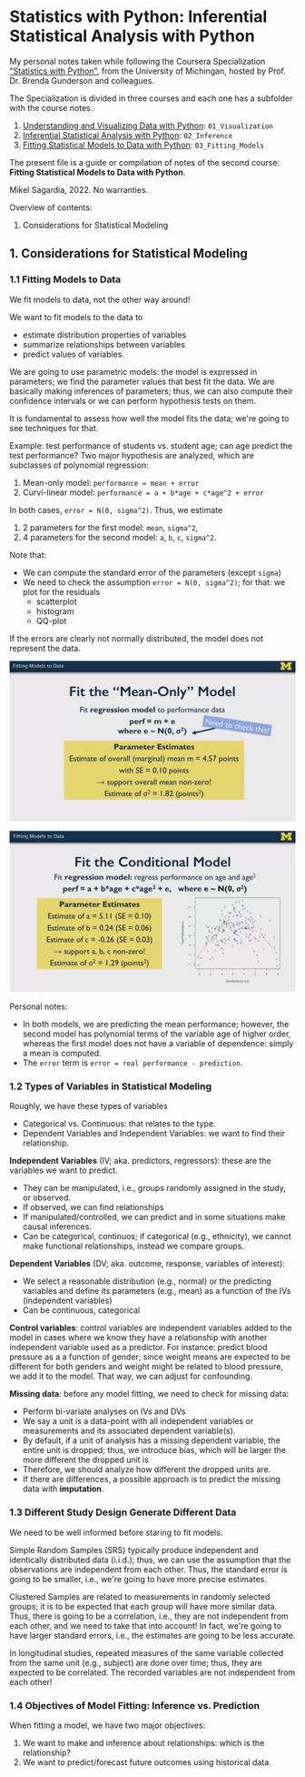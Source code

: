 # Statistics with Python: Inferential Statistical Analysis with Python

My personal notes taken while following the Coursera Specialization ["Statistics with Python"](https://www.coursera.org/specializations/statistics-with-python), from the University of Michingan, hosted by Prof. Dr. Brenda Gunderson and colleagues.

The Specialization is divided in three courses and each one has a subfolder with the course notes.

1. [Understanding and Visualizing Data with Python](https://www.coursera.org/learn/understanding-visualization-data?specialization=statistics-with-python): `01_Visualization` 
2. [Inferential Statistical Analysis with Python](https://www.coursera.org/learn/inferential-statistical-analysis-python?specialization=statistics-with-python): `02_Inference`
3. [Fitting Statistical Models to Data with Python](https://www.coursera.org/learn/fitting-statistical-models-data-python?specialization=statistics-with-python): `03_Fitting_Models`

The present file is a guide or compilation of notes of the second course: **Fitting Statistical Models to Data with Python**.

Mikel Sagardia, 2022.
No warranties.

Overview of contents:
1. Considerations for Statistical Modeling

## 1. Considerations for Statistical Modeling

### 1.1 Fitting Models to Data

We fit models to data, not the other way around!

We want to fit models to the data to

- estimate distribution properties of variables
- summarize relationships between variables
- predict values of variables.

We are going to use parametric models: the model is expressed in parameters; we find the parameter values that best fit the data. We are basically making inferences of parameters; thus, we can also compute their confidence intervals or we can perform hypothesis tests on them.

It is fundamental to assess how well the model fits the data; we're going to see techniques for that.

Example: test performance of students vs. student age; can age predict the test performance? Two major hypothesis are analyzed, which are subclasses of polynomial regression:

1. Mean-only model: `performance = mean + error`
2. Curvi-linear model: `performance = a + b*age + c*age^2 + error`

In both cases, `error = N(0, sigma^2)`. Thus, we estimate

1. 2 parameters for the first model: `mean`, `sigma^2`,
2. 4 parameters for the second model: `a`, `b`, `c`, `sigma^2`.

Note that:
- We can compute the standard error of the parameters (except `sigma`)
- We need to check the assumption `error = N(0, sigma^2)`; for that: we plot for the residuals
  - scatterplot
  - histogram
  - QQ-plot

If the errors are clearly not normally distributed, the model does not represent the data.

![Fitting Model: Performance vs. Age - Mean](./pics/fitting_models_example_mean.png)

![Fitting Model: Performance vs. Age - Curvilinear](./pics/fitting_models_example_curvilinear.png)

Personal notes:

- In both models, we are predicting the mean performance; however, the second model has polynomial terms of the variable age of higher order, whereas the first model does not have a variable of dependence: simply a mean is computed.
- The `error` term is `error = real performance - prediction`.


### 1.2 Types of Variables in Statistical Modeling

Roughly, we have these types of variables

- Categorical vs. Continuous: that relates to the type.
- Dependent Variables and Independent Variables: we want to find their relationship.

**Independent Variables** (IV; aka. predictors, regressors): these are the variables we want to predict.

- They can be manipulated, i.e., groups randomly assigned in the study, or observed.
- If observed, we can find relationships
- If manipulated/controlled, we can predict and in some situations make causal inferences.
- Can be categorical, continuos; if categorical (e.g., ethnicity), we cannot make functional relationships, instead we compare groups.

**Dependent Variables** (DV; aka. outcome, response, variables of interest):

- We select a reasonable distribution (e.g., normal) or the predicting variables and define its parameters (e.g., mean) as a function of the IVs (independent variables)
- Can be continuous, categorical

**Control variables**: control variables are independent variables added to the model in cases where we know they have a relationship with another independent variable used as a predictor. For instance: predict blood pressure as a a function of gender; since weight means are expected to be different for both genders and weight might be related to blood pressure, we add it to the model. That way, we can adjust for confounding.

**Missing data**: before any model fitting, we need to check for missing data:

- Perform bi-variate analyses on IVs and DVs
- We say a unit is a data-point with all independent variables or measurements and its associated dependent variable(s).
- By default, if a unit of analysis has a missing dependent variable, the entire unit is dropped; thus, we introduce bias, which will be larger the more different the dropped unit is
- Therefore, we should analyze how different the dropped units are.
- If there are differences, a possible approach is to predict the missing data with **imputation**.

### 1.3 Different Study Design Generate Different Data

We need to be well informed before staring to fit models.

Simple Random Samples (SRS) typically produce independent and identically distributed data (i.i.d.); thus, we can use the assumption that the observations are independent from each other. Thus, the standard error is going to be smaller, i.e., we're going to have more precise estimates.

Clustered Samples are related to measurements in randomly selected groups; it is to be expected that each group will have more similar data. Thus, there is going to be a correlation, i.e., they are not independent from each other, and we need to take that into account! In fact, we're going to have larger standard errors, i.e., the estimates are going to be less accurate.

In longitudinal studies, repeated measures of the same variable collected from the same unit (e.g., subject) are done over time; thus, they are expected to be correlated. The recorded variables are not independent from each other!

### 1.4 Objectives of Model Fitting: Inference vs. Prediction

When fitting a model, we have two major objectives:

1. We want to make and inference about relationships: which is the relationship?
2. We want to predict/forecast future outcomes using historical data.

